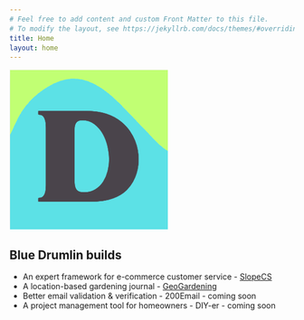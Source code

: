 ```yaml
---
# Feel free to add content and custom Front Matter to this file.
# To modify the layout, see https://jekyllrb.com/docs/themes/#overriding-theme-defaults
title: Home
layout: home
---
```

![Blue Drumlin Logo](/assets/bd_logo_280pxsquare.png)

## Blue Drumlin builds
- An expert framework for e-commerce customer service - [SlopeCS](https://slopecs.com/)
- A location-based gardening journal - [GeoGardening](https://geogardening.app/)
- Better email validation & verification - 200Email - coming soon
- A project management tool for homeowners - DIY-er - coming soon
